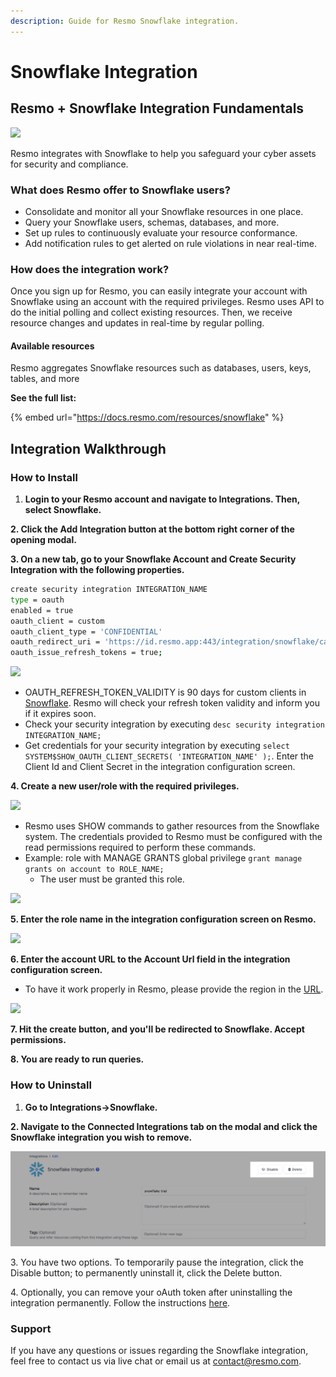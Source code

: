 ```yaml
---
description: Guide for Resmo Snowflake integration.
---
```


# Snowflake Integration

## Resmo + Snowflake Integration Fundamentals&#x20;

![](../.gitbook/assets/snowflake-logo.png)

Resmo integrates with Snowflake to help you safeguard your cyber assets for security and compliance.

### What does Resmo offer to Snowflake users?

* Consolidate and monitor all your Snowflake resources in one place.
* Query your Snowflake users, schemas, databases, and more.
* Set up rules to continuously evaluate your resource conformance.
* Add notification rules to get alerted on rule violations in near real-time.

### How does the integration work?

Once you sign up for Resmo, you can easily integrate your account with Snowflake using an account with the required privileges. Resmo uses API to do the initial polling and collect existing resources. Then, we receive resource changes and updates in real-time by regular polling.

#### Available resources

Resmo aggregates Snowflake resources such as databases, users, keys, tables, and more

**See the full list:**

{% embed url="https://docs.resmo.com/resources/snowflake" %}

## Integration Walkthrough

### How to Install

1. **Login to your Resmo account and navigate to Integrations. Then, select Snowflake.**

**2. Click the Add Integration button at the bottom right corner of the opening modal.**

**3. On a new tab, go to your Snowflake Account and Create Security Integration with the following properties.**

```bash
create security integration INTEGRATION_NAME
type = oauth
enabled = true
oauth_client = custom
oauth_client_type = 'CONFIDENTIAL'
oauth_redirect_uri = 'https://id.resmo.app:443/integration/snowflake/callback'
oauth_issue_refresh_tokens = true;
```

![](../.gitbook/assets/snowflake-integration-properties.png)

* OAUTH\_REFRESH\_TOKEN\_VALIDITY is 90 days for custom clients in [Snowflake](https://docs.snowflake.com/en/sql-reference/sql/create-security-integration-oauth-snowflake.html#additional-optional-parameters-custom-clients). Resmo will check your refresh token validity and inform you if it expires soon.
* Check your security integration by executing `desc security integration INTEGRATION_NAME;`
* Get credentials for your security integration by executing `select SYSTEM$SHOW_OAUTH_CLIENT_SECRETS( 'INTEGRATION_NAME' );`. Enter the Client Id and Client Secret in the integration configuration screen.

**4. Create a new user/role with the required privileges.**

![](../.gitbook/assets/manage-privileges.png)

* Resmo uses SHOW commands to gather resources from the Snowflake system. The credentials provided to Resmo must be configured with the read permissions required to perform these commands.
* Example: role with MANAGE GRANTS global privilege `grant manage grants on account to ROLE_NAME;`
  * The user must be granted this role.

![](../.gitbook/assets/granted-roles.png)

**5. Enter the role name in the integration configuration screen on Resmo.**

![](../.gitbook/assets/example-role-name.png)

**6. Enter the account URL to the Account Url field in the integration configuration screen.**

* To have it work properly in Resmo, please provide the region in the [URL](https://docs.snowflake.com/en/developer-guide/sql-api/submitting-requests.html#submitting-queries-to-urls-with-an-account-name-in-an-organization-oauth-only).

![](../.gitbook/assets/snowflake-account-url.png)

**7. Hit the create button, and you'll be redirected to Snowflake. Accept permissions.**

**8. You are ready to run queries.**

### How to Uninstall

1. **Go to Integrations->Snowflake.**

**2. Navigate to the Connected Integrations tab on the modal and click the Snowflake integration you wish to remove.**

![](<../.gitbook/assets/delete-disable (1).png>)

3\. You have two options. To temporarily pause the integration, click the Disable button; to permanently uninstall it, click the Delete button.

4\. Optionally, you can remove your oAuth token after uninstalling the integration permanently. Follow the instructions [here](https://docs.snowflake.com/en/user-guide/oauth-consent.html#revoking-delegated-authorizations).

### Support

If you have any questions or issues regarding the Snowflake integration, feel free to contact us via live chat or email us at contact@resmo.com.
